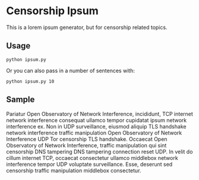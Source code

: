 # Censorship Ipsum

This is a lorem ipsum generator, but for censorship related topics.

## Usage

```
python ipsum.py
```

Or you can also pass in a number of sentences with:

```
python ipsum.py 10
```

## Sample

Pariatur Open Observatory of Network Interference, incididunt, TCP internet network interference consequat ullamco tempor cupidatat ipsum network interference ex. Non in UDP surveillance, eiusmod aliquip TLS handshake network interference traffic manipulation Open Observatory of Network Interference UDP Tor censorship TLS handshake. Occaecat Open Observatory of Network Interference, traffic manipulation qui sint censorship DNS tampering DNS tampering connection reset UDP. In velit do cillum internet TCP, occaecat consectetur ullamco middlebox network interference tempor UDP voluptate surveillance. Esse, deserunt sed censorship traffic manipulation middlebox consectetur.
